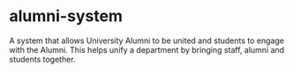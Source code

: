 # alumni-system
A system that allows University Alumni to be united and students to engage with the Alumni. This helps unify a department by bringing staff, alumni and students together.
